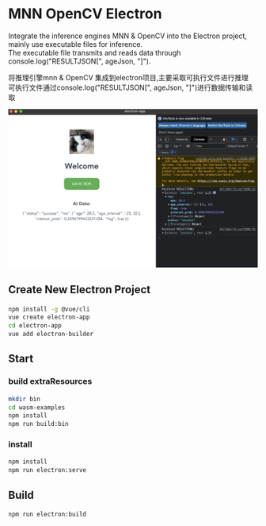 # MNN OpenCV Electron
Integrate the inference engines MNN & OpenCV into the Electron project, mainly use executable files for inference.          
The executable file transmits and reads data through console.log("RESULTJSON[", ageJson, "]").          

将推理引擎mnn & OpenCV 集成到electron项目,主要采取可执行文件进行推理            
可执行文件通过console.log("RESULTJSON[", ageJson, "]")进行数据传输和读取        

![demo image](./assets/demo.png)

## Create New Electron Project

```sh
npm install -g @vue/cli
vue create electron-app
cd electron-app
vue add electron-builder
```

## Start
### build extraResources
```sh
mkdir bin
cd wasm-examples
npm install
npm run build:bin
```
### install
```sh
npm install
npm run electron:serve
```

## Build
```sh
npm run electron:build
```
